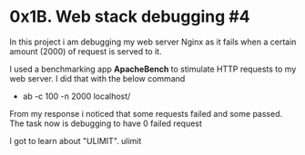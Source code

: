 # 0x1B. Web stack debugging #4

In this project i am debugging my web server Nginx as it fails when a certain amount (2000) of request is served to it.

I used a benchmarking app __ApacheBench__ to stimulate HTTP requests to my web server. I did that with the below command

* ab -c 100 -n 2000 localhost/

From my response i noticed that some requests failed and some passed. The task now is debugging to have 0 failed request

I got to learn about "ULIMIT". ulimit 